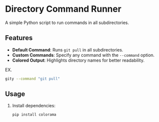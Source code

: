 # Directory Command Runner

A simple Python script to run commands in all subdirectories.

## Features

- **Default Command**: Runs `git pull` in all subdirectories.  
- **Custom Commands**: Specify any command with the `--command` option.  
- **Colored Output**: Highlights directory names for better readability.

EX.
```bash
gity --command "git pull"
```
## Usage

1. Install dependencies:
   ```bash
   pip install colorama
```
